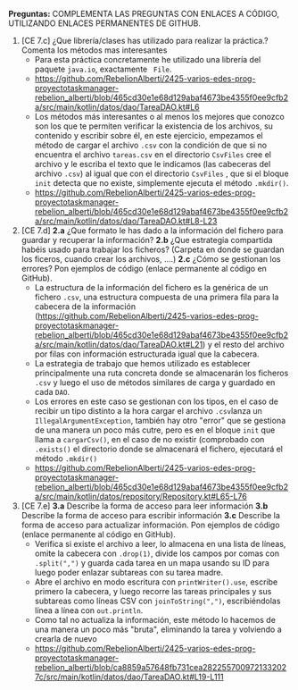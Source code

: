 **Preguntas:** COMPLEMENTA LAS PREGUNTAS CON ENLACES A CÓDIGO, UTILIZANDO ENLACES PERMANENTES DE GITHUB.

1.  [CE 7.c] ¿Que librería/clases has utilizado para realizar la práctica.? Comenta los métodos mas interesantes
	- Para esta práctica concretamente he utilizado una librería del paquete `java.io`, exactamente ` File`. 
	- https://github.com/RebelionAlberti/2425-varios-edes-prog-proyectotaskmanager-rebelion_alberti/blob/465cd30e1e68d129abaf4673be4355f0ee9cfb2a/src/main/kotlin/datos/dao/TareaDAO.kt#L6
	- Los métodos más interesantes o al menos los mejores que conozco son los que te permiten verificar la existencia de los archivos, su contenido y escribir sobre él, en este ejercicio, empezamos el método de cargar el archivo `.csv` con la condición de que si no encuentra el archivo `tareas.csv` en el directorio `CsvFiles` cree el archivo y le escriba el texto que le indicamos (las cabeceras del archivo `.csv`) al igual que con el directorio `CsvFiles` , que si el bloque `init` detecta que no existe, simplemente ejecuta el método `.mkdir()`.
	- https://github.com/RebelionAlberti/2425-varios-edes-prog-proyectotaskmanager-rebelion_alberti/blob/465cd30e1e68d129abaf4673be4355f0ee9cfb2a/src/main/kotlin/datos/dao/TareaDAO.kt#L8-L23
2.  [CE 7.d]  **2.a**  ¿Que formato le has dado a la información del fichero para guardar y recuperar la información?  **2.b**  ¿Que estrategia compartida habéis usado para trabajar los ficheros? (Carpeta en donde se guardan los ficeros, cuando crear los archivos, ....)  **2.c**  ¿Cómo se gestionan los errores? Pon ejemplos de código (enlace permanente al código en GitHub).
	- La estructura de la información del fichero es la genérica de un fichero `.csv`, una estructura compuesta de una primera fila para la cabecera de la información (https://github.com/RebelionAlberti/2425-varios-edes-prog-proyectotaskmanager-rebelion_alberti/blob/465cd30e1e68d129abaf4673be4355f0ee9cfb2a/src/main/kotlin/datos/dao/TareaDAO.kt#L21) y el resto del archivo por filas con información estructurada igual que la cabecera.
	- La estrategia de trabajo que hemos utilizado es establecer principalmente una ruta concreta donde se almacenarán los ficheros `.csv` y luego el uso de métodos similares de carga y guardado en cada `DAO`.
	- Los errores en este caso se gestionan con los tipos, en el caso de recibir un tipo distinto a la hora cargar el archivo `.csv`lanza un `IllegalArgumentException`, también hay otro "error" que se gestiona de una manera un poco más cutre, pero es en el bloque `init` que llama a `cargarCsv()`, en el caso de no existir (comprobado con `.exists()` el directorio donde se almacenará el fichero, ejecutará el método `.mkdir()`
	- https://github.com/RebelionAlberti/2425-varios-edes-prog-proyectotaskmanager-rebelion_alberti/blob/465cd30e1e68d129abaf4673be4355f0ee9cfb2a/src/main/kotlin/datos/repository/Repository.kt#L65-L76
3.  [CE 7.e]  **3.a**  Describe la forma de acceso para leer información  **3.b**  Describe la forma de acceso para escribir información  **3.c**  Describe la forma de acceso para actualizar información. Pon ejemplos de código (enlace permanente al código en GitHub).
	- Verifica si existe el archivo a leer, lo almacena en una lista de líneas, omite la cabecera con `.drop(1)`, divide los campos por comas con `.split(",")`  y guarda cada tarea en un mapa usando su ID para luego poder enlazar subtareas con su tarea madre.
	- Abre el archivo en modo escritura con `printWriter().use`, escribe primero la cabecera, y luego recorre las tareas principales y sus subtareas como líneas CSV con `joinToString(",")`, escribiéndolas línea a línea con `out.println`.
	- Como tal no actualiza la información, este método lo hacemos de una manera un poco más "bruta", eliminando la tarea y volviendo a crearla de nuevo
	- https://github.com/RebelionAlberti/2425-varios-edes-prog-proyectotaskmanager-rebelion_alberti/blob/ca8859a57648fb731cea2822557009721332027c/src/main/kotlin/datos/dao/TareaDAO.kt#L19-L111
